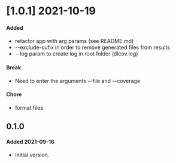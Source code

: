 # [1.0.1] 2021-10-19
#### Added
- refactor app with arg params (see README.md)
- --exclude-sufix in order to remove generated files from results
- --log param to create log in root folder (dlcov.log)
#### Break
- Need to enter the arguments --file and --coverage
#### Chore
- format files


## 0.1.0
#### Added 2021-09-16
- Initial version.
